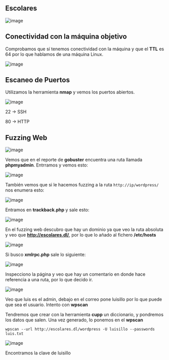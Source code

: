 ## Escolares

![image](https://github.com/Alv-fh/Dockerlabs_machines_writeups/assets/109484163/4c2d1970-d7ff-44dd-a833-e98e3843bd26)

## Conectividad con la máquina objetivo

Comprobamos que sí tenemos conectividad con la máquina y que el **TTL** es 64 por lo que hablamos de una máquina Linux.

![image](https://github.com/Alv-fh/Dockerlabs_machines_writeups/assets/109484163/9a8a2e4d-5fef-4281-ba2e-47569b47bad5)

## Escaneo de Puertos

Utilizamos la herramienta **nmap** y vemos los puertos abiertos.

![image](https://github.com/Alv-fh/Dockerlabs_machines_writeups/assets/109484163/e5be85fa-ba08-4e29-bb74-67363ccd0184)

22 -> SSH

80 -> HTTP

## Fuzzing Web

![image](https://github.com/Alv-fh/Dockerlabs_machines_writeups/assets/109484163/d1586d08-6d99-4a65-b7cd-4e29e7264245)

Vemos que en el reporte de **gobuster** encuentra una ruta llamada **phpmyadmin**. Entrramos y vemos esto:

![image](https://github.com/Alv-fh/Dockerlabs_machines_writeups/assets/109484163/eef5c66d-9b0c-46a6-b51c-fb398c95b65d)

También vemos que si le hacemos fuzzing a la ruta `http://ip/wordpress/` nos enumera esto:

![image](https://github.com/Alv-fh/Dockerlabs_machines_writeups/assets/109484163/cd9e357a-d30d-4540-a990-8edaf5ed919d)

Entramos en **trackback.php** y sale esto:

![image](https://github.com/Alv-fh/Dockerlabs_machines_writeups/assets/109484163/77af5199-cc6f-4537-acfb-d694e08b14ad)

En el fuzzing web descubro que hay un dominio ya que veo la ruta absoluta y veo que **http://escolares.dl/**, por lo que lo añado al fichero **/etc/hosts**

![image](https://github.com/Alv-fh/Dockerlabs_machines_writeups/assets/109484163/e4e29956-e55d-48d8-8320-e50e44be976e)

Si busco **xmlrpc.php** sale lo siguiente:

![image](https://github.com/Alv-fh/Dockerlabs_machines_writeups/assets/109484163/ecc381e5-9b32-48c0-a037-ac5d6b5ac10b)

Inspecciono la página y veo que hay un comentario en donde hace referencia a una ruta, por lo que decido ir.

![image](https://github.com/Alv-fh/Dockerlabs_machines_writeups/assets/109484163/58b1ac8d-73cc-4e73-8df8-e7b724b54965)

Veo que luis es el admin, debajo en el correo pone luisillo por lo que puede que sea el usuario. Intento con **wpscan**

Tendremos que crear con la herramienta **cupp** un diccionario, y pondremos los datos que salen. Una vez generado, lo ponemos en el **wpscan**

`wpscan --url http://escolares.dl/wordpress -U luisillo --passwords luis.txt`

![image](https://github.com/Alv-fh/Dockerlabs_machines_writeups/assets/109484163/f4eb66ed-6bf2-497f-bac7-7df7b993f601)

Encontramos la clave de luisillo

